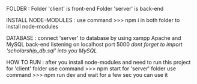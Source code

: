 FOLDER : 
Folder 'client' is front-end
Folder 'server' is back-end

INSTALL NODE-MODULES :
use command >>> npm i
in both folder to install node-modules

DATABASE : 
connect 'server' to database by using xampp Apache and MySQL
back-end listening on localhost port 5000
*dont forget to import 'scholarship_db.sql' into you MySQL*

HOW TO RUN :
after you install node-modules and need to run this project
for 'client' folder use command >>> npm start
for 'server' folder use command >>> npm run dev
and wait for a few sec you can use it

